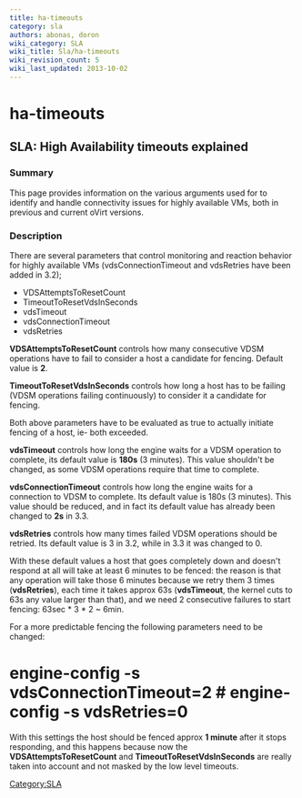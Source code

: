```yaml
---
title: ha-timeouts
category: sla
authors: abonas, doron
wiki_category: SLA
wiki_title: Sla/ha-timeouts
wiki_revision_count: 5
wiki_last_updated: 2013-10-02
---
```


# ha-timeouts

## SLA: High Availability timeouts explained

### Summary

This page provides information on the various arguments used for to identify and
handle connectivity issues for highly available VMs, both in previous and current oVirt versions.

### Description

There are several parameters that control monitoring and reaction behavior for
highly available VMs (vdsConnectionTimeout and vdsRetries have been added in 3.2);

*   VDSAttemptsToResetCount
*   TimeoutToResetVdsInSeconds
*   vdsTimeout
*   vdsConnectionTimeout
*   vdsRetries

**VDSAttemptsToResetCount** controls how many consecutive VDSM operations
have to fail to consider a host a candidate for fencing. Default value is **2**.

**TimeoutToResetVdsInSeconds** controls how long a host has to be failing
(VDSM operations failing continuously) to consider it a candidate for fencing.

Both above parameters have to be evaluated as true to actually initiate fencing of a host,
ie- both exceeded.

**vdsTimeout** controls how long the engine waits for a VDSM operation to
complete, its default value is **180s** (3 minutes). This value shouldn't be
changed, as some VDSM operations require that time to complete.

**vdsConnectionTimeout** controls how long the engine waits for a connection
to VDSM to complete. Its default value is 180s (3 minutes). This value should be
reduced, and in fact its default value has already been changed to **2s** in 3.3.

**vdsRetries** controls how many times failed VDSM operations should be
retried. Its default value is 3 in 3.2, while in 3.3 it was changed to 0.

With these default values a host that goes completely down and doesn't respond
at all will take at least 6 minutes to be fenced: the reason is that any operation will
take those 6 minutes because we retry them 3 times (**vdsRetries**), each time it
takes approx 63s (**vdsTimeout**, the kernel cuts to 63s any value larger than that),
and we need 2 consecutive failures to start fencing: 63sec \* 3 \* 2 ~ 6min.

For a more predictable fencing the following parameters need to be changed:
 # engine-config -s vdsConnectionTimeout=2 # engine-config -s vdsRetries=0

With this settings the host should be fenced approx **1 minute** after it stops responding,
and this happens because now the **VDSAttemptsToResetCount** and **TimeoutToResetVdsInSeconds**
are really taken into account and not masked by the low level timeouts.

<Category:SLA>
